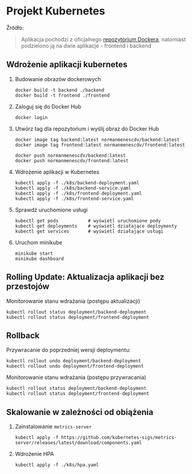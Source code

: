 # Projekt Kubernetes

Źródło:

> Aplikacja pochodzi z oficjalnego [repozytorium Dockera](https://github.com/docker/getting-started-app), natomiast podzielono ją na dwie aplikacje - frontend i backend

## Wdrożenie aplikacji kubernetes

1. Budowanie obrazów dockerowych

   ```
   docker build -t backend ./backend
   docker build -t frontend ./frontend
   ```

2. Zaloguj się do Docker Hub

   ```
   docker login
   ```

3. Utwórz tag dla repozytorium i wyślij obraz do Docker Hub

   ```
   docker image tag backend:latest normanmenescdv/backend:latest
   docker image tag frontend:latest normanmenescdv/frontend:latest

   docker push normanmenescdv/backend:latest
   docker push normanmenescdv/frontend:latest
   ```

4. Wdrożenie aplikacji w Kubernetes

   ```
   kubectl apply -f ./k8s/backend-deployment.yaml
   kubectl apply -f ./k8s/backend-service.yaml
   kubectl apply -f ./k8s/frontend-deployment.yaml
   kubectl apply -f ./k8s/frontend-service.yaml
   ```

5. Sprawdź uruchomione usługi

   ```
   kubectl get pods           # wyświetl uruchomione pody
   kubectl get deployments    # wyświetl działające deploymenty
   kubectl get services       # wyświetl działające usługi
   ```

6. Uruchom minikube
   ```
   minikube start
   minikube dashboard
   ```

## Rolling Update: Aktualizacja aplikacji bez przestojów

Monitorowanie stanu wdrażania (postępu aktualizacji)

```
kubectl rollout status deployment/backend-deployment
kubectl rollout status deployment/frontend-deployment
```

## Rollback

Przywracanie do poprzedniej wersji deploymentu:

```
kubectl rollout undo deployment/backend-deployment
kubectl rollout undo deployment/frontend-deployment
```

Monitorowanie stanu wdrażania (postępu przywracania)

```
kubectl rollout status deployment/backend-deployment
kubectl rollout status deployment/frontend-deployment
```

## Skalowanie w zależności od obiążenia

1. Zainstalowanie `metrics-server`

   ```
   kubectl apply -f https://github.com/kubernetes-sigs/metrics-server/releases/latest/download/components.yaml
   ```

2. Wdrożenie HPA

   ```
   kubectl apply -f ./k8s/hpa.yaml
   ```
